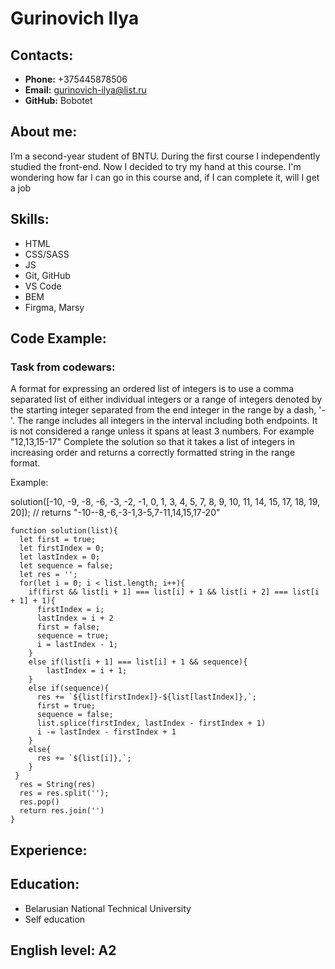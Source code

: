 # Gurinovich Ilya # 

## Contacts: ##
* **Phone:** +375445878506
* **Email:** gurinovich-ilya@list.ru
* **GitHub:** Bobotet 

## About me: ##

I’m a second-year student of BNTU. During the first course I independently studied the front-end. Now I decided to try my hand at this course.
I'm wondering how far I can go in this course and, if I can complete it, will I get a job

## Skills: ##
* HTML
* CSS/SASS
* JS
* Git, GitHub
* VS Code
* BEM
* Firgma, Marsy

## Code Example: ##
### __Task from codewars:__

A format for expressing an ordered list of integers is to use a comma separated list of either
individual integers
or a range of integers denoted by the starting integer separated from the end integer in the range by a dash, '-'. The range includes all integers in the interval including both endpoints. It is not considered a range unless it spans at least 3 numbers. For example "12,13,15-17"
Complete the solution so that it takes a list of integers in increasing order and returns a correctly formatted string in the range format.

Example:

solution([-10, -9, -8, -6, -3, -2, -1, 0, 1, 3, 4, 5, 7, 8, 9, 10, 11, 14, 15, 17, 18, 19, 20]);
// returns "-10--8,-6,-3-1,3-5,7-11,14,15,17-20"
```
function solution(list){
  let first = true;
  let firstIndex = 0;
  let lastIndex = 0;
  let sequence = false;
  let res = '';
  for(let i = 0; i < list.length; i++){
    if(first && list[i + 1] === list[i] + 1 && list[i + 2] === list[i + 1] + 1){
      firstIndex = i;
      lastIndex = i + 2
      first = false;
      sequence = true;
      i = lastIndex - 1;
    }
    else if(list[i + 1] === list[i] + 1 && sequence){
        lastIndex = i + 1;
    }
    else if(sequence){
      res += `${list[firstIndex]}-${list[lastIndex]},`;
      first = true;
      sequence = false;
      list.splice(firstIndex, lastIndex - firstIndex + 1)
      i -= lastIndex - firstIndex + 1
    }
    else{
      res += `${list[i]},`;
    }
 }
  res = String(res)
  res = res.split('');
  res.pop()
  return res.join('')
}
```

## Experience: 

## Education: 
* Belarusian National Technical University
* Self education

## English level: A2